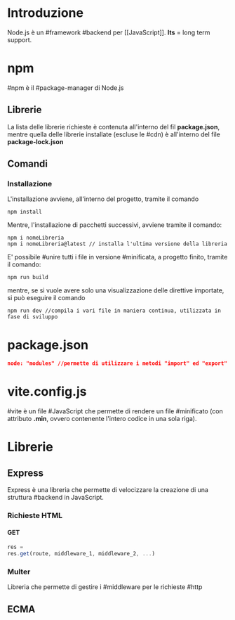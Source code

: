 # Introduzione
Node.js è un #framework #backend per [[JavaScript]].
**lts** = long term support.
# npm
#npm è il #package-manager di Node.js
## Librerie
La lista delle librerie richieste è contenuta all'interno del fil **package.json**, mentre quella delle librerie installate (escluse le #cdn) è all'interno del file **package-lock.json**
## Comandi

### Installazione
L'installazione avviene, all'interno del progetto, tramite il comando
```
npm install
```
Mentre, l'installazione di pacchetti successivi, avviene tramite il comando:
```
npm i nomeLibreria
npm i nomeLibreria@latest // installa l'ultima versione della libreria
```
E' possibile #unire tutti i file in versione #minificata, a  progetto finito, tramite  il comando:
```
npm run build
```
mentre, se si vuole avere solo una visualizzazione delle direttive importate, si può eseguire il comando
```
npm run dev //compila i vari file in maniera continua, utilizzata in fase di sviluppo
```
# package.json
```JSON
node: "modules" //permette di utilizzare i metodi "import" ed "export" per gestire i pacchetti
```
# vite.config.js
#vite è un file #JavaScript che permette di rendere un file #minificato (con attributo **.min**, ovvero contenente l'intero codice in una sola riga).
# Librerie
## Express
Express è una libreria che permette di velocizzare la creazione di una struttura #backend in JavaScript.
### Richieste HTML
#### GET
```JavaScript
res = 
res.get(route, middleware_1, middleware_2, ...)
```
### Multer
Libreria che permette di gestire i #middleware per le richieste #http 
## ECMA
